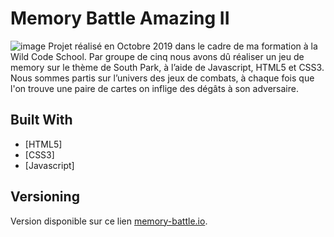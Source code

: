 # Memory Battle Amazing II
![image](https://github.com/Ma-ho/memory-battle/blob/master/images/readme.jpg)
Projet réalisé en Octobre 2019 dans le cadre de ma formation à la Wild Code School.
Par groupe de cinq nous avons dû réaliser un jeu de memory sur le thème de South Park, à l’aide de Javascript, HTML5 et CSS3. Nous sommes partis sur l’univers des jeux de combats, à chaque fois que l'on trouve une paire de cartes on inflige des dégâts à son adversaire.

## Built With
* [HTML5]
* [CSS3]
* [Javascript]

## Versioning

Version disponible sur ce lien [memory-battle.io](https://ma-ho.github.io/memory-battle/). 




